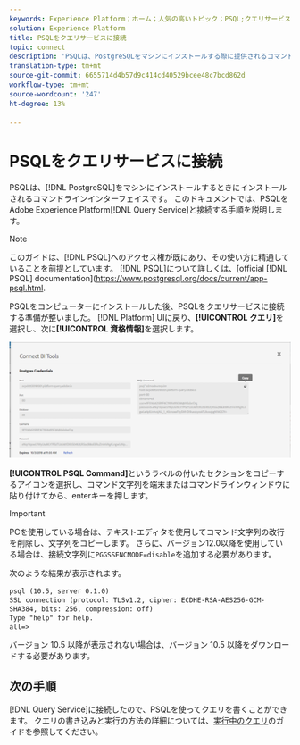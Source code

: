 ```yaml
---
keywords: Experience Platform；ホーム；人気の高いトピック；PSQL;クエリサービスへのpsqlconnect;クエリサービス；クエリサービス；
solution: Experience Platform
title: PSQLをクエリサービスに接続
topic: connect
description: 'PSQLは、PostgreSQLをマシンにインストールする際に提供されるコマンドラインインターフェイスです。 次の手順に従ってインストールできます。 '
translation-type: tm+mt
source-git-commit: 6655714d4b57d9c414cd40529bcee48c7bcd862d
workflow-type: tm+mt
source-wordcount: '247'
ht-degree: 13%

---
```



# PSQLをクエリサービスに接続

PSQLは、[!DNL PostgreSQL]をマシンにインストールするときにインストールされるコマンドラインインターフェイスです。 このドキュメントでは、PSQLをAdobe Experience Platform[!DNL Query Service]と接続する手順を説明します。

>[!NOTE]
>
> このガイドは、[!DNL PSQL]へのアクセス権が既にあり、その使い方に精通していることを前提としています。 [!DNL PSQL]について詳しくは、[official [!DNL PSQL] documentation](https://www.postgresql.org/docs/current/app-psql.html.

PSQLをコンピューターにインストールした後、PSQLをクエリサービスに接続する準備が整いました。 [!DNL Platform] UIに戻り、**[!UICONTROL クエリ]**&#x200B;を選択し、次に&#x200B;**[!UICONTROL 資格情報]**&#x200B;を選択します。

![画像](../images/clients/psql/connect-bi.png)

**[!UICONTROL PSQL Command]**&#x200B;というラベルの付いたセクションをコピーするアイコンを選択し、コマンド文字列を端末またはコマンドラインウィンドウに貼り付けてから、enterキーを押します。

>[!IMPORTANT]
>
>PCを使用している場合は、テキストエディタを使用してコマンド文字列の改行を削除し、文字列をコピーします。 さらに、バージョン12.0以降を使用している場合は、接続文字列に`PGGSSENCMODE=disable`を追加する必要があります。

次のような結果が表示されます。

```shell
psql (10.5, server 0.1.0)
SSL connection (protocol: TLSv1.2, cipher: ECDHE-RSA-AES256-GCM-SHA384, bits: 256, compression: off)
Type "help" for help.
all=>
```

バージョン 10.5 以降が表示されない場合は、バージョン 10.5 以降をダウンロードする必要があります。

## 次の手順

[!DNL Query Service]に接続したので、PSQLを使ってクエリを書くことができます。 クエリの書き込みと実行の方法の詳細については、[実行中のクエリ](../best-practices/writing-queries.md)のガイドを参照してください。